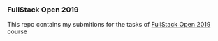 ### FullStack Open 2019

This repo contains my submitions for the tasks of [FullStack Open 2019](https://fullstackopen.com/en/) course

